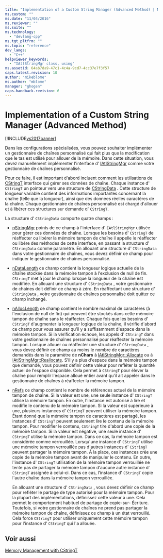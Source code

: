 ```yaml
---
title: "Implementation of a Custom String Manager (Advanced Method) | Microsoft Docs"
ms.custom: ""
ms.date: "11/04/2016"
ms.reviewer: ""
ms.suite: ""
ms.technology: 
  - "devlang-cpp"
ms.tgt_pltfrm: ""
ms.topic: "reference"
dev_langs: 
  - "C++"
helpviewer_keywords: 
  - "IAtlStringMgr class, using"
ms.assetid: 64ab7da9-47c1-4c4a-9cd7-4cc37e7f3f57
caps.latest.revision: 10
author: "mikeblome"
ms.author: "mblome"
manager: "ghogen"
caps.handback.revision: 6
---
```

# Implementation of a Custom String Manager (Advanced Method)
[!INCLUDE[vs2017banner](../assembler/inline/includes/vs2017banner.md)]

Dans les configurations spécialisées, vous pouvez souhaiter implémenter un gestionnaire de chaînes personnalisé qui fait plus que la modification que le tas est utilisé pour allouer de la mémoire.  Dans cette situation, vous devez manuellement implémenter l'interface d' [IAtlStringMgr](../atl-mfc-shared/reference/iatlstringmgr-class.md) comme votre gestionnaire de chaînes personnalisé.  
  
 Pour ce faire, il est important d'abord incluent comment les utilisations de [CStringT](../atl-mfc-shared/reference/cstringt-class.md) interface qui gérer ses données de chaîne.  Chaque instance d' `CStringT` un pointeur vers une structure de [CStringData](../atl-mfc-shared/reference/cstringdata-class.md) .  Cette structure de longueur variable contient des informations importantes concernant la chaîne \(telle que la longueur\), ainsi que des données réelles caractères de la chaîne.  Chaque gestionnaire de chaînes personnalisé est chargé d'allouer et à libérer ces structures sur demande d' `CStringT`.  
  
 La structure d' `CStringData` comporte quatre champs :  
  
-   [pStringMgr](../Topic/CStringData::pStringMgr.md) points de ce champ à l'interface d' `IAtlStringMgr` utilisée pour gérer ces données de chaîne.  Lorsque les besoins d' `CStringT` de réaffecter ou libérer la mémoire tampon de chaîne il appelle le réaffecter ou libère des méthodes de cette interface, en passant la structure d' `CStringData` comme paramètre.  En allouant une structure d' `CStringData` dans votre gestionnaire de chaînes, vous devez définir ce champ pour indiquer le gestionnaire de chaînes personnalisé.  
  
-   [nDataLength](../Topic/CStringData::nDataLength.md) ce champ contient la longueur logique actuelle de la chaîne stockée dans la mémoire tampon à l'exclusion de null de fin.  `CStringT` met à jour le champ lorsque la longueur de la chaîne est modifiée.  En allouant une structure d' `CStringData` , votre gestionnaire de chaînes doit définir ce champ à zéro.  En réaffectant une structure d' `CStringData` , votre gestionnaire de chaînes personnalisé doit quitter ce champ inchangé.  
  
-   [nAllocLength](../Topic/CStringData::nAllocLength.md) ce champ contient le nombre maximal de caractères \(à l'exclusion de null de fin\) qui peuvent être stockés dans cette mémoire tampon de chaîne sans le réaffecter.  Chaque fois que les besoins d' `CStringT` d'augmenter la longueur logique de la chaîne, il vérifie d'abord ce champ pour vous assurer qu'il y a suffisamment d'espace dans la mémoire tampon.  Si la vérification échoue, les appels d' `CStringT` dans votre gestionnaire de chaînes personnalisé pour réaffecter la mémoire tampon.  Lorsque allouer ou réaffecter une structure d' `CStringData` , vous devez définir ce champ au moins le nombre de caractères demandés dans le paramètre de **nChars** à [IAtlStringMgr::Allocate](../Topic/IAtlStringMgr::Allocate.md) ou à [IAtlStringMgr::Reallocate](../Topic/IAtlStringMgr::Reallocate.md).  S'il y a plus d'espace dans la mémoire tampon que demandé, vous pouvez définir cette valeur pour refléter la quantité actuel de l'espace disponible.  Cela permet à `CStringT` pour élever la chaîne pour remplir l'espace alloué entier avant qu'il ait appeler dans le gestionnaire de chaînes à réaffecter la mémoire tampon.  
  
-   [nRefs](../Topic/CStringData::nRefs.md) ce champ contient le nombre de références actuel de la mémoire tampon de chaîne.  Si la valeur est une, une seule instance d' `CStringT` utilise la mémoire tampon.  En outre, l'instance est autorisé à lire et modifie le contenu de la mémoire tampon.  Si la valeur est supérieure à une, plusieurs instances d' `CStringT` peuvent utiliser la mémoire tampon.  Étant donné que la mémoire tampon de caractères est partagé, les instances d' `CStringT` peuvent seulement lire le contenu de la mémoire tampon.  Pour modifier le contenu, `CStringT` tire d'abord une copie de la mémoire tampon.  Si la valeur est négative, une seule instance d' `CStringT` utilise la mémoire tampon.  Dans ce cas, la mémoire tampon est considérée comme verrouillée.  Lorsqu'une instance d' `CStringT` utilise une mémoire tampon verrouillée pas d'autres instances d' `CStringT` peuvent partager la mémoire tampon.  À la place, ces instances crée une copie de la mémoire tampon avant de manipuler le contenu.  En outre, l'instance d' `CStringT` utilisation de la mémoire tampon verrouillée ne tente pas de partager la mémoire tampon d'aucune autre instance d' `CStringT` assignée à celui\-ci.  Dans ce cas, l'instance d' `CStringT` copie l'autre chaîne dans la mémoire tampon verrouillée.  
  
     En allouant une structure d' `CStringData` , vous devez définir ce champ pour refléter le partage de type autorisé pour la mémoire tampon.  Pour la plupart des implémentations, définissez cette valeur à une.  Cela permet le comportement habituel de partage de copie\-sur\- Écriture.  Toutefois, si votre gestionnaire de chaînes ne prend pas partager la mémoire tampon de chaîne, définissez ce champ à un état verrouillé.  Cela force `CStringT` pour utiliser uniquement cette mémoire tampon pour l'instance d' `CStringT` qui l'a allouée.  
  
## Voir aussi  
 [Memory Management with CStringT](../atl-mfc-shared/memory-management-with-cstringt.md)